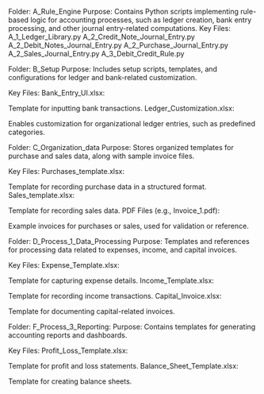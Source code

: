 Folder: A_Rule_Engine
Purpose: Contains Python scripts implementing rule-based logic for accounting processes, such as ledger creation, bank entry processing, and other journal entry-related computations.
Key Files:
  A_1_Ledger_Library.py
  A_2_Credit_Note_Journal_Entry.py
  A_2_Debit_Notes_Journal_Entry.py
  A_2_Purchase_Journal_Entry.py
  A_2_Sales_Journal_Entry.py
  A_3_Debit_Credit_Rule.py

  
Folder: B_Setup
Purpose: Includes setup scripts, templates, and configurations for ledger and bank-related customization.

Key Files:
  Bank_Entry_UI.xlsx:
  
  Template for inputting bank transactions.
  Ledger_Customization.xlsx:
  
  Enables customization for organizational ledger entries, such as predefined categories.


Folder: C_Organization_data
Purpose: Stores organized templates for purchase and sales data, along with sample invoice files.

Key Files:
  Purchases_template.xlsx:
  
  Template for recording purchase data in a structured format.
  Sales_template.xlsx:
  
  Template for recording sales data.
  PDF Files (e.g., Invoice_1.pdf):
  
  Example invoices for purchases or sales, used for validation or reference.

Folder: D_Process_1_Data_Processing
Purpose: Templates and references for processing data related to expenses, income, and capital invoices.

Key Files:
  Expense_Template.xlsx:
  
  Template for capturing expense details.
  Income_Template.xlsx:
  
  Template for recording income transactions.
  Capital_Invoice.xlsx:
  
  Template for documenting capital-related invoices.

Folder: F_Process_3_Reporting:
Purpose: Contains templates for generating accounting reports and dashboards.

Key Files:
  Profit_Loss_Template.xlsx:
  
  Template for profit and loss statements.
  Balance_Sheet_Template.xlsx:
  
  Template for creating balance sheets.


  
      
